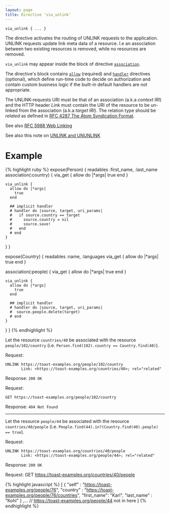 ```yaml
---
layout: page
title: Directive 'via_unlink'
---
```


`via_unlink { ... }`

The directive activates the routing of UNLINK requests to the application. UNLINK requests update link meta data of a resource. I.e an association between two existing resources is removed, while no resources are removed.

`via_unlink` may appear inside the block of directive [`association`](association).

The directive's block contains [`allow`](allow) <!-- [D.1] --> (required) and [`handler`](handler)  <!-- [D.2] --> directives (optional), which define run-time code to decide on authorization and contain custom business logic if the built-in default handlers are not appropriate.

The UNLINK-requests URI must be that of an association (a.k.a _context IRI_) and the HTTP header _Link_ must contain the URI of the resource to be un-linked from the association (a.k.a _target IRI_). The relation type should be _related_ as defined in [RFC&nbsp;4287 The Atom Syndication Format](http://tools.ietf.org/html/rfc4287).

See also [RFC&nbsp;5988 Web Linking](https://tools.ietf.org/html/rfc5988)

See also this note on [UNLINK and UNUNLINK](link_and_unlink)

# Example
{% highlight ruby %}
expose(Person) {
  readables :first_name, :last_name
  association(:country) {
    via_get {
      allow do |*args|
        true
      end
    }

    via_unlink {
      allow do |*args|
        true
      end

      ## implicit handler
      # handler do |source, target, uri_params|
      #   if source.country == target
      #     source.country = nil
      #     source.save!
      #   end
      # end
    }
  }
}

expose(Country) {
  readables :name, :languages
  via_get {
    allow do |*args|
      true
    end
  }

  association(:people) {
    via_get {
      allow do |*args|
        true
      end
    }

    via_unlink {
      allow do |*args|
        true
      end

      ## implicit handler
      # handler do |source, target, uri_params|
      #  source.people.delete(target)
      # end
    }
  }
}
{% endhighlight %}

Let the resource `countries/40` be associated with the resource `people/102/country` (i.e.
`Person.find(102).country == Country.find(40)`).

Request:

    UNLINK https://toast-examples.org/people/102/country
           Link: <https://toast-examples.org/countries/40>; rel="related"

Response: `200 OK`

Request:

    GET https://toast-examples.org/people/102/country

Response: `404 Not Found`

------


Let the resource `people/44` be associated with the resource `countries/40/people` (i.e.
`People.find(44).in?(Country.find(40).people) == true`).

Request:

    UNLINK https://toast-examples.org/countries/40/people
           Link: <https://toast-examples.org/people/44>; rel="related"

Response: `200 OK`

Request:
    GET https://toast-examples.org/countries/40/people

{% highlight javascript %}
[
    {
	"self"      : "https://toast-examples.org/people/76",
	"country"   : "https://toast-examples.org/people/76/countries",
	"first_name": "Karl",
	"last_name" : "Kohl"
    } ,...  // https://toast-examples.org/people/44 not in here
]
{% endhighlight %}
